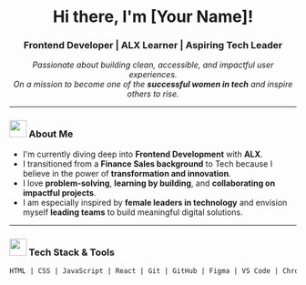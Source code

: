<!-- GitHub Profile README Template -->

<h1 align="center">Hi there, I'm [Your Name]!</h1>
<h3 align="center">Frontend Developer | ALX Learner | Aspiring Tech Leader</h3>

<p align="center">
  <em>
    Passionate about building clean, accessible, and impactful user experiences.<br>
    On a mission to become one of the <strong>successful women in tech</strong> and inspire others to rise.
  </em>
</p>

---

### <img src="https://media.giphy.com/media/iIqmM5tTjmpOB9mpbn/giphy.gif" width="30"> About Me

- I'm currently diving deep into **Frontend Development** with **ALX**.
- I transitioned from a **Finance Sales background** to Tech because I believe in the power of **transformation and innovation**.
- I love **problem-solving**, **learning by building**, and **collaborating on impactful projects**.
- I am especially inspired by **female leaders in technology** and envision myself **leading teams** to build meaningful digital solutions.

---

### <img src="https://media.giphy.com/media/xT9IgG50Fb7Mi0prBC/giphy.gif" width="30"> Tech Stack & Tools

```html
HTML | CSS | JavaScript | React | Git | GitHub | Figma | VS Code | Chrome DevTools
